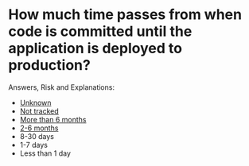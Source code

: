 # How much time passes from when code is committed until the application is deployed to production?

Answers, Risk and Explanations:

* [Unknown](./01-app-details/appdetq03/exp01.md)<div class="risk-box unknown"></div>
* [Not tracked](./01-app-details/appdetq03/exp02.md)<div class="risk-box high"></div>
* [More than 6 months](./01-app-details/appdetq03/exp03.md)<div class="risk-box high"></div>
* [2-6 months](./01-app-details/appdetq03/exp04.md)<div class="risk-box medium"></div>
* 8-30 days<div class="risk-box low"></div>
* 1-7 days<div class="risk-box low"></div>
* Less than 1 day<div class="risk-box low"></div>
